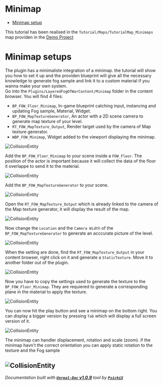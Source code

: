 # Minimap

- [Minimap setup](#minimap-setup)

This tutorial has been realised in the `Tutorial/Maps/TutorialMap_Minimaps` map providen in the
[Demo Project](https://github.com/gandoulf/LayeredFOW_Demo)

# Minimap setups

The plugin has a minimaliste integration of a minimap. the tutorial will show you how to set it up and the
providen blueprint will give all the necessary knowledge to generate fog sample and link it to a custom material
if you wanna make your own system. <br />
Go into the `Plugins/LayeredFogOfWarContent/Minimap` folder in the content browser. You will find 4 files:
* `BP_FOW_Floor_Minimap`, In-game blueprint catching input, instancing and updating Fog sample, Material, Widget. 
* `BP_FOW_MapTextureGenerator`, An actor with a 2D scene camera to generate map texture of your level.
* `RT_FOW_MapTexture_Output`, Render target used by the camera of Map texture generator.
* `WBP_FOW_Minimap`, Widget added to the viewport displaying the minimap.

![CollisionEntity](../../Assets/Tutorial/Minimap/1_OpenMinimapFolderFromPlugin.png)

Add the `BP_FOW_Floor_Minimap` to your scene inside a `FOW_Floor`. The position of the actor is important because
it will collect the data of the floor it overlappe to send it to the material.

![CollisionEntity](../../Assets/Tutorial/Minimap/2_AddFloorMinimap.png)

Add the `BP_FOW_MapTextureGenerator` to your scene.

![CollisionEntity](../../Assets/Tutorial/Minimap/3_AddMapTextureGenerator.png)

Open the `RT_FOW_MapTexture_Output` which is already linked to the camera of the Map texture generator, it will
display the result of the map.

![CollisionEntity](../../Assets/Tutorial/Minimap/4_OpenRenderTargetAndDisableAlpha.png)

Now change the `Location` and the `Camera Width` of the `BP_FOW_MapTextureGenerator` to generate an acccurate picture
of the level.

![CollisionEntity](../../Assets/Tutorial/Minimap/5_SetUpPositionAndCameraWith.png)

When the setting are done, find the `RT_FOW_MapTexture_Output` in your content browser, right click on it and generate
a `StaticTexture`. Move it to another folder out of the plugin.

![CollisionEntity](../../Assets/Tutorial/Minimap/6_CreateStaticTexture.png)

Now you have to copy the settings used to generate the texture to the `BP_FOW_Floor_Minimap`. They are requiered to
generate a corresponding plane in the material to apply the texture.

![CollisionEntity](../../Assets/Tutorial/Minimap/7_ChangeFloorMinimapSettingsMerged.png)

You can now hit the play button and see a minimap on the bottom right. You can display a bigger version by pressing
`Tab` which will display a full screen version of it.

![CollisionEntity](../../Assets/Tutorial/Minimap/8_DeleteTestAndPressTab.png)

The minimap can handler displacement, rotation and scale (zoom). if the minimap havn't the correct orientation you
can apply static rotation to the texture and the Fog sample

![CollisionEntity](../../Assets/Tutorial/Minimap/9_AddConstantRotation.png)
---
_Documentation built with [**`Unreal-Doc` v1.0.9**](https://github.com/PsichiX/unreal-doc) tool by [**`PsichiX`**](https://github.com/PsichiX)_